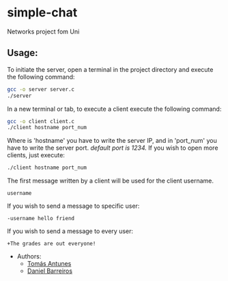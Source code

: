 # simple-chat
Networks project fom Uni

## **Usage**:
To initiate the server, open a terminal in the project directory and execute the following command:
```bash
gcc -o server server.c
./server
```

In a new terminal or tab, to execute a client execute the following command:
```bash
gcc -o client client.c
./client hostname port_num
```
Where is 'hostname' you have to write the server IP, and in 'port_num' you have to write the server port. *default port is 1234.*
If you wish to open more clients, just execute:
```bash
./client hostname port_num
```

The first message written by a client will be used for the client username.
```
username
```

If you wish to send a message to specific user:
```
-username hello friend
```
If you wish to send a message to every user:
```
+The grades are out everyone!
```

- Authors:
  - [Tomás Antunes](https://github.com/tomassantunes)
  - [Daniel Barreiros](https://github.com/dbarreiros)